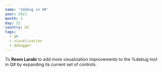 ```yaml
---
name: '%debug in Q#'
year: 2021
month: 3
day: 22
country: US
tags:
  - q#
  - visualization
  - debugger
---
```


To **Reem Larabi** to add more visualization improvements to the %debug tool in Q# by expanding its current set of controls.
